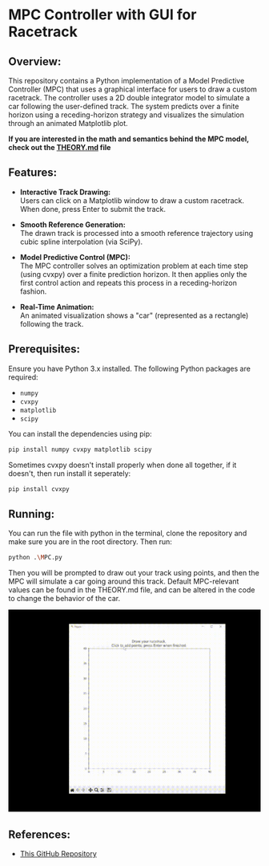 # MPC Controller with GUI for Racetrack

## Overview:

This repository contains a Python implementation of a Model Predictive Controller (MPC) that uses a graphical interface for users to draw a custom racetrack. The controller uses a 2D double integrator model to simulate a car following the user-defined track. The system predicts over a finite horizon using a receding-horizon strategy and visualizes the simulation through an animated Matplotlib plot.

**If you are interested in the math and semantics behind the MPC model, check out the [THEORY.md](THEORY.md) file**

## Features:

- **Interactive Track Drawing:**  
  Users can click on a Matplotlib window to draw a custom racetrack. When done, press Enter to submit the track.
  
- **Smooth Reference Generation:**  
  The drawn track is processed into a smooth reference trajectory using cubic spline interpolation (via SciPy).

- **Model Predictive Control (MPC):**  
  The MPC controller solves an optimization problem at each time step (using cvxpy) over a finite prediction horizon. It then applies only the first control action and repeats this process in a receding-horizon fashion.

- **Real-Time Animation:**  
  An animated visualization shows a "car" (represented as a rectangle) following the track.

## Prerequisites:

Ensure you have Python 3.x installed. The following Python packages are required:

- `numpy`
- `cvxpy`
- `matplotlib`
- `scipy`

You can install the dependencies using pip:

```bash
pip install numpy cvxpy matplotlib scipy
```

Sometimes cvxpy doesn't install properly when done all together, if it doesn't, then run install it seperately:

```bash
pip install cvxpy
```

## Running:

You can run the file with python in the terminal, clone the repository and make sure you are in the root directory. Then run:
```bash
python .\MPC.py
```

Then you will be prompted to draw out your track using points, and then the MPC will simulate a car going around this track. Default MPC-relevant values can be found in the THEORY.md file, and can be altered in the code to change the behavior of the car.

![MPC Demo](MPCDemo.gif)

## References: 
- [This GitHub Repository](https://github.com/mcarfagno/mpc_python)


